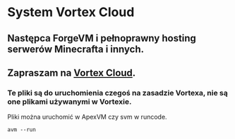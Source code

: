 # System Vortex Cloud
## Następca ForgeVM i pełnoprawny hosting serwerów Minecrafta i innych.
## Zapraszam na [Vortex Cloud](https://vortexcloud.fossa-atria.ts.net).

### Te pliki są do uruchomienia czegoś na zasadzie Vortexa, nie są one plikami używanymi w Vortexie.
Pliki można uruchomić w ApexVM czy svm w runcode.
```
avm --run
```
